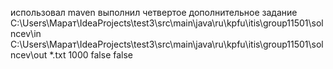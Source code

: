 использовал maven
выполнил четвертое дополнительное задание
C:\Users\Марат\IdeaProjects\test3\src\main\java\ru\kpfu\itis\group11501\solncev\in C:\Users\Марат\IdeaProjects\test3\src\main\java\ru\kpfu\itis\group11501\solncev\out *.txt 1000 false false
